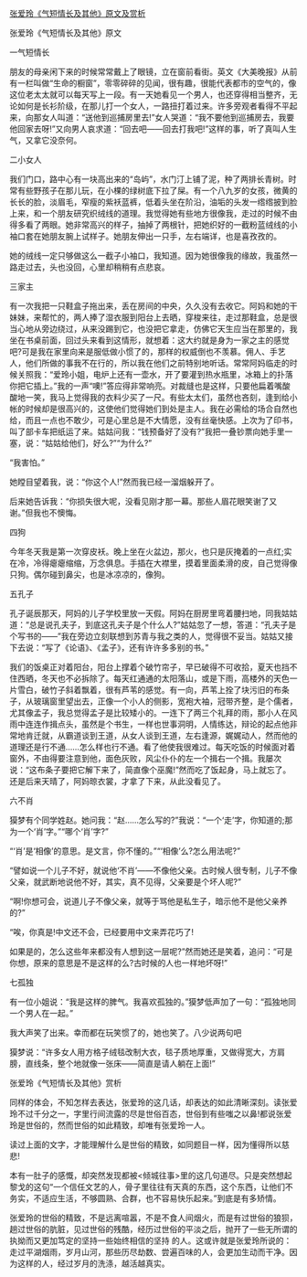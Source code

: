 [张爱玲《气短情长及其他》原文及赏析](https://www.vrrw.net/wx/6561.html)

张爱玲《气短情长及其他》原文

一气短情长

朋友的母亲闲下来的时候常常戴上了眼镜，立在窗前看街。英文《大美晚报》从前有一栏叫做“生命的橱窗”，零零碎碎的见闻，很有趣，很能代表都市的空气的，像这位老太太就可以每天写上一段。有一天她看见一个男人，也还穿得相当整齐，无论如何是长衫阶级，在那儿打一个女人，一路扭打着过来。许多旁观者看得不平起来，向那女人叫道：“送他到巡捕房里去!”女人哭道：“我不要他到巡捕房去，我要他回家去呀!”又向男人哀求道：“回去吧——回去打我吧!”这样的事，听了真叫人生气，又拿它没奈何。



二小女人

我们门口，路中心有一块高出来的“岛屿”，水门汀上铺了泥，种了两排长青树。时常有些野孩子在那儿玩，在小棵的绿树底下拉了屎。有一个八九岁的女孩，微黄的长长的脸，淡眉毛，窄瘦的紫袄蓝裤，低着头坐在阶沿，油垢的头发一绺绺披到脸上来，和一个朋友研究织绒线的道理。我觉得她有些地方很像我，走过的时候不由得多看了两眼。她非常高兴的样子，抽掉了两根针，把她织好的一截粉蓝绒线的小袖口套在她朋友腕上试样子。她朋友伸出一只手，左右端详，也是喜孜孜的。

她的绒线一定只够做这么一截子小袖口，我知道。因为她很像我的缘故，我虽然一路走过去，头也没回，心里却稍稍有点悲哀。

三家主

有一次我把一只鞋盒子拖出来，丢在房间的中央，久久没有去收它。阿妈和她的干妹妹，来帮忙的，两人捧了湿衣服到阳台上去晒，穿梭来往，走过那鞋盒，总是很当心地从旁边绕过，从来没踢到它，也没把它拿走，仿佛它天生应当在那里的，我坐在书桌前面，回过头来看到这情形，就想着：这大约就是身为一家之主的感觉吧?可是我在家里向来是服低做小惯了的，那样的权威倒也不羡慕。佣人、手艺人，他们所做的事我不在行的，所以我在他们之前特别地听话。常常阿妈临走的时候关照我：“爱玲小姐，电炉上还有一壶水，开了要灌到热水瓶里，冰箱上的扑落你把它插上。”我的一声“噢!”答应得非常响亮。对裁缝也是这样，只要他扁着嘴酸酸地一笑，我马上觉得我的衣料少买了一尺。有些太太们，虽然也吝刻，逢到给小帐的时候却是很高兴的，这使他们觉得她们到处是主人。我在必需给的场合自然也给，而且一点也不敢少，可是心里总是不大情愿，没有丝毫快感。上次为了印书，叫了部卡车把纸运了来。姑姑问我：“钱预备好了没有?”我把一叠钞票向她手里一塞，说：“姑姑给他们，好么?”“为什么?”

“我害怕。”

她瞠目望着我，说：“你这个人!”然而我已经一溜烟躲开了。

后来她告诉我：“你损失很大呢，没看见刚才那一幕。那些人眉花眼笑谢了又谢。”但我也不懊悔。

四狗

今年冬天我是第一次穿皮袄。晚上坐在火盆边，那火，也只是灰掩着的一点红;实在冷，冷得瘪瘪缩缩，万念俱息。手插在大襟里，摸着里面柔滑的皮，自己觉得像只狗。偶尔碰到鼻尖，也是冰凉凉的，像狗。



五孔子

孔子诞辰那天，阿妈的儿子学校里放一天假。阿妈在厨房里弯着腰扫地，同我姑姑道：“总是说孔夫子，到底这孔夫子是个什么人?”姑姑忽了一想，答道：“孔夫子是个写书的——”我在旁边立刻联想到苏青与我之类的人，觉得很不妥当。姑姑又接下去说：“写了《论语》、《孟子》，还有许许多多别的书。”

我们的饭桌正对着阳台，阳台上撑着个破竹帘子，早已破得不可收拾，夏天也挡不住西晒，冬天也不必拆除了。每天红通通的太阳落山，或是下雨，高楼外的天色一片雪白，破竹子斜着飘着，很有芦苇的感觉。有一向，芦苇上拴了块污旧的布条子，从玻璃窗里望出去，正像一个小人的侧影，宽袍大袖，冠带齐整，是个儒者，尤其像孟子，我总觉得孟子是比较矮小的。一连下了两三个礼拜的雨，那小人在风雨中连连作揖点头，虽然是个书生，一样也世事洞明，人情练达，辩论的起点他非常地肯迁就，从霸道谈到王道，从女人谈到王道，左右逢源，娓娓动人，然而他的道理还是行不通……怎么样也行不通。看了他使我很难过。每天吃饭的时候面对着窗外，不由得要注意到他，面色灰败，风尘仆仆的左一个揖右一个揖。我屡次说：“这布条子要把它解下来了，简直像个巫魔!”然而吃了饭起身，马上就忘了。还是后来天晴了，阿妈晾衣裳，才拿了下来，从此没看见了。

六不肖

獏梦有个同学姓赵。她问我：“赵……怎么写的?”我说：“一个‘走’字，你知道的;那为一个‘肖’字。”“哪个‘肖’字?”

“‘肖’是‘相像’的意思。是文言，你不懂的。”“‘相像’么?怎么用法呢?”

“譬如说一个儿子不好，就说他‘不肖’——不像他父亲。古时候人很专制，儿子不像父亲，就武断地说他不好，其实，真不见得，父亲要是个坏人呢?”

“啊!你想可会，说道儿子不像父亲，就等于骂他是私生子，暗示他不是他父亲养的?”

“唉，你真是!中文还不会，已经要用中文来弄花巧了!

如果是的，怎么这些年来都没有人想到这一层呢?”然而她还是笑着，追问：“可是你想，原来的意思是不是这样的么?古时候的人也一样地坏呀!”

七孤独

有一位小姐说：“我是这样的脾气。我喜欢孤独的。”獏梦低声加了一句：“孤独地同一个男人在一起。”

我大声笑了出来。幸而都在玩笑惯了的，她也笑了。八少说两句吧

獏梦说：“许多女人用方格子绒毯改制大衣，毯子质地厚重，又做得宽大，方肩膀，直线条，整个地就像一张床——简直是请人躺在上面!”

张爱玲《气短情长及其他》赏析

同样的体会，不知怎样去表达，张爱玲的这几话，却表达的如此清晰深刻。读张爱玲不过千分之一，字里行间流露的尽是世俗百态，世俗到有些嗤之以鼻!都说张爱玲是世俗的，然而世俗的如此精致，却唯有张爱玲一人。

读过上面的文字，才能理解什么是世俗的精致，如同题目一样，因为懂得所以慈悲!

本有一肚子的感慨，却突然发现都被<倾城往事>里的这几句道尽。只是突然想起黎戈的这句“一个信任文艺的人，骨子里往往有天真的东西，这个东西，让他们不务实，不适应生活，不够圆熟、合群，也不容易快乐起来。”到底是有多矫情。

张爱玲的世俗的精致，不是远离喧嚣，不是不食人间烟火，而是有过世俗的狼狈，趟过世俗的肮脏，见过世俗的残酷，经历过世俗的平淡之后，抛开了一些无所谓的执拗而又更加笃定的坚持一些始终相信的坚持 的人。这或许就是张爱玲所说的：走过平湖烟雨，岁月山河，那些历尽劫数、尝遍百味的人，会更加生动而干净。因为这样的人，经过岁月的洗涤，越活越真实。

